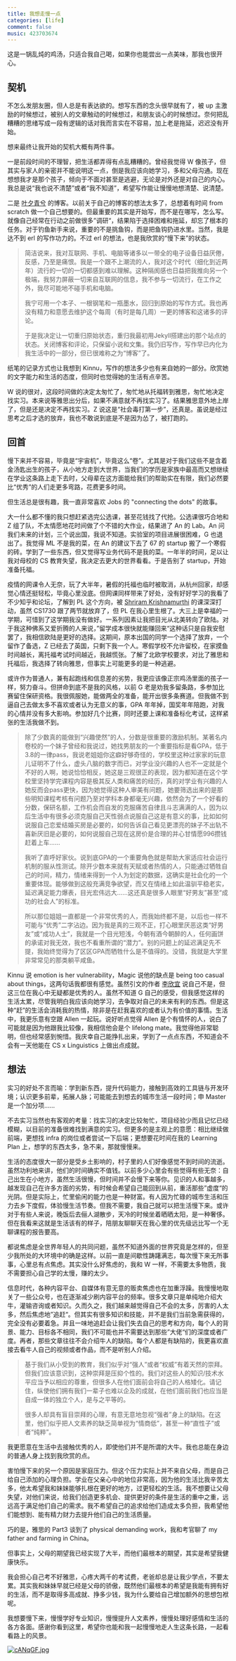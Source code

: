 ```yaml
---
title: 我想走慢一点
categories: [life]
comment: false
music: 423703674
---
```


这是一锅乱炖的鸡汤，只适合我自己喝，如果你也能尝出一点美味，那我也很开心。

## 契机

不怎么发朋友圈，但人总是有表达欲的。想写东西的念头很早就有了，被 up 主激励的时候想过，被别人的文章触动的时候想过，和朋友谈心的时候想过。奈何把乱糟糟的思绪写成一段有逻辑的话对我而言实在不容易，加上老是拖延，迟迟没有开始。

想来最终让我开始的契机大概有两件事。

一是前段时间的不理智，把生活都弄得有点乱糟糟的。曾经我觉得 W 像孩子，但其实与家人的亲密并不能说明这一点，倒是我应该向她学习，多和父母沟通。现在想想我才是那个孩子，倾向于不面对甚至是逃避，无论是对外还是对自己的内心。我总是说“我也说不清楚”或者“我不知道”，希望写作能让慢慢地想清楚、说清楚。

二是 [叶夕青兮](https://erl.im/garden/readme.html) 的博客。以前关于自己的博客的想法太多了，总想着有时间 from scratch 做一个自己想要的。但最重要的其实是开始写，而不是在哪写，怎么写。就像自己经常在行动之前做很多”调研“，结果陷于选择困难和拖延，却忘了根本的任务。对于钓鱼新手来说，重要的不是挑鱼钩，而是把鱼钩扔进水里。当然，我是达不到 erl 的写作功力的。不过 erl 的想法，也是我欣赏的“慢下来”的状态。

> 简洁说来，我对互联网、手机、电脑等诸多以一带全的电子设备日益厌倦，反感，乃至是痛恨。我是一个跟不上潮流的人，我对这个时代（细化到近两年）流行的一切的一切都感到难以理解。这种隔阂感也日益把我推向另一个极端，我努力屏蔽一切来自互联网的信息，我不参与一切流行，在工作之外，我尽可能地不碰手机和电脑。
>
> 我宁可用一个本子、一根钢笔和一瓶墨水，回归到原始的写作方式。我也再没有精力和意愿去维护这个每周（有时是每几周）一更的博客和这诸多的评论。
>
> 于是我决定让一切重归原始状态，重归我最初用Jekyll搭建出的那个站点的状态。关闭博客和评论，只保留小说和文集。我仍旧写作，写作早已内化为我生活中的一部分，但已很难称之为“博客”了。

纸笔的记录方式也让我想到 Kinnu，写作的想法多少也有来自她的一部分。欣赏她的文字能力和生活的态度，但同时也觉得她的生活有点辛苦。

W 说的很对，这段时间做的决定太匆忙了，匆忙地从托福转到雅思，匆忙地决定找实习。本来说等雅思出分后，如果不满意就不再找实习了。结果雅思意外地上岸了，但是还是决定不再找实习。Z 说这是“社会毒打第一步”，还真是。虽说是经过思考之后才选的放弃，我也不敢说到底是不是因为怂了，被打跑的。

## 回首

慢下来并不容易，毕竟是“宇宙机”，毕竟这么“卷”。尤其是对于我们这些不是含着金汤匙出生的孩子，从小地方走到大世界，当我们的学历是家族中最高而又想继续在学业这条路上走下去时，父母辈在这方面能给我们的帮助实在有限，我们必然要比“优秀”的人们走更多弯路，花费更多时间。

但生活总是很有趣，我一直非常喜欢 Jobs 的 "connecting the dots" 的故事。

大一什么都不懂的我只想赶紧选完公选课，甚至花钱找了代抢。公选课很巧合地和 Z 组了队，不太情愿地花时间做了个不错的大作业，结果进了 An 的 Lab。An 问我们未来的计划，三个说出国，我说不知道。实验室的项目进展很困难，G 也退出了。我觉得 ML 不是我的菜，在 An 的建议下去了 67 的 startup 搬了一个寒假的砖。学到了一些东西，但又觉得写业务代码不是我的菜。一年半的时间，足以让我对母校的 CS 教育失望，我决定去更大的世界看看。于是告别了 startup，开始准备托福。

疫情的网课令人无奈，玩了大半年，暑假的托福也临时被取消，从杭州回家，却感觉心情还挺轻松，毕竟心里没底。但网课同样带来了好处，没有好好学习的我看了不少知乎和论坛，了解到 PL 这个方向，被 [Shriram Krishnamurthi](http://cs.brown.edu/~sk/) 的课深深打动，虽然 CS1730 跟了两节就放弃了，但 PL 在我心里生根了。大三上是幸福的一学期，可惜到了这学期我没有做好。一系列因素让我把目光从北美转向了欧陆。对于我这种佛系又爱折腾的人来说，”留学成本很快就能赚回来“这种话只是自我安慰罢了，我相信欧陆是更好的选择。这期间，原本出国的同学一个选择了放弃，一个留作了备选，Z 已经去了英国，只剩下我一个人。寒假学校不允许留校，在家摸鱼时间越长，离托福考试时间越近，我越慌张。了解了北欧学校要求，对比了雅思和托福后，我选择了转向雅思，但事实上可能更多的是一种逃避。

或许作为普通人，兼有起跑线和信息差的劣势，我更应该像正宗鸡汤里面的孩子一样，努力奋斗。但拼命到底不是我的风格，以前 G 老是劝我多留条路，多参加比赛留住保研资格。我很佩服她，能做两全的准备，能开出很多条赛道。但我做不到逼自己去做太多不喜欢或者认为无意义的事，GPA 年年掉，国奖年年陪跑，对我的心情并没有多大影响。参加好几个比赛，同时还要上课和准备标化考试，这样紧张的生活我做不到。

> 除了少数真的能做到“兴趣使然”的人，分数是很重要的激励机制。某著名内卷校的一个妹子曾经和我说过，她找男朋友的一个重要指标是看GPA，低于3.8的一律pass，我说老姐姐你这癖好够奇怪的，学校里这种过家家的玩意儿证明不了什么，虚头八脑的数字而已，对学业没兴趣的人也不一定就是个不好的人啊，她说恰恰相反，她这是三观很正的表现，因为都知道在这个学校里坚持学完课程内容是极其反人类和痛苦的经历，真的对学业有兴趣的人她反而会pass更快，因为她觉得这种人审美有问题，她要筛选出来的是那些明知课程考核有问题乃至对学科本身都毫无兴趣，依然会为了一个好看的分数，保研名额，工作机会而自发的克服痛苦自律且斗志满满的人，因为以后生活中有很多必须克服自己天性弱点说服自己这是有意义的事，比如如何说服自己恋爱结婚买房是必要的，如何告诉自己看见更漂亮的妹子不出轨不喜新厌旧是必要的，如何说服自己现在这房价是合理的并心甘情愿996攒钱赶着上车……
>
> 我听了直呼好家伙。说到底GPA的一个重要角色就是帮助大家适应社会运行机制的服从性测试。除开少数本来就有天赋或者热情的人，只能通过牺牲自己的时间，精力，情绪来得到一个人为划定的数据，这确实是社会化的一个重要体现。能够做到这般充满竞争欲望，而又在情绪上如此温驯平稳老实，延迟满足能力爆表，目光宏伟远大……这还真是很多人眼里“好男友”甚至“成功的社会人”的标准。
>
> 所以那位姐姐一直都是一个非常优秀的人，而我始终都不是，以后也一样不可能与“优秀”二字沾边。因为我是真的三观不正，打心眼里厌恶这类“好男友”或“成功人士”，我就是一个目光短浅，今朝有酒今朝醉的人，任何画饼的承诺对我无效，我也不看重所谓的“潜力”。别的问题上的延迟满足先不提，我始终觉得为了区区GPA而牺牲什么是不值得的。没错，我就是大学里非常常见的那类躺平咸鱼。

Kinnu 说 emotion is her vulnerability，Magic 说他的缺点是 being too casual about things，这两句话我都很有感觉。虽然引文的作者 [李欣宜](http://notebook.xyli.me/) 说自己不是，但这三位在我心中无疑都是优秀的人。虽然不知道 G 自己的感受，但我感觉这样的生活太累，尽管我明白我应该向她学习，去争取对自己的未来有利的东西。但是这种“赶”的生活会消耗我的热情，除非是在赶我喜欢的或者认为有价值的事情。生活中，我更乐意有空跟 Allen 一起玩。说好听点觉得 Allen 是个有情怀的人，说白了可能就是因为他跟我比较像，我相信他会是个 lifelong mate。我觉得他非常聪明，但也经常感到惋惜。我庆幸自己能挣扎出来，学到了一点点东西，不知道会不会有一天他能在 CS x Linguistics 上做出点成就。

## 想法

实习的好处不言而喻：学到新东西，提升代码能力，接触到高效的工具链与开发环境；认识更多前辈，拓展人脉；可能能去到想去的城市生活一段时间；申 Master 是一个加分项……

不去实习当然也有客观的考量：找实习的决定比较匆忙，项目经验少而且记忆已经模糊，以目前的准备很难找到满意的实习。但更多的是主观上的意愿：相比继续做前端，更想找 infra 的岗位或者尝试一下后端；更想要花时间在我的 Learning Plan 上，想学的东西太多，急不来，那就慢慢来。

生活的态度很大一部分是受乡土影响的，村子里的人们好像感觉不到时间的流逝。虽然功利地来讲，他们的时间确实不值钱。以前多少心里会有些觉得有些无奈：自己出生在小地方，虽然生活很慢，但时间并不会慢下来等你。见识的人和事越多，越发现自己在许多方面的劣势，有时候会希望自己能回到从前，重活那些”虚度“的光阴。但是实际上，忙里偷闲的能力也是一种财富。有人因为忙碌的城市生活和压力去乡下度假，体验慢生活节奏。但我不需要，我自己就可以把生活慢下来。或许对于有些人来说，晚饭后去俪人湖散步，天冷的时候坐着晒晒太阳，是一种奢侈。但在我看来这就是生活该有的样子，陪朋友聊聊天在我心里的优先级远比写一个无聊课程的报告要高。

都说焦虑是全世界年轻人的共同问题，虽然不知道外面的世界究竟是怎样的，但至少我所处的大环境中的确是这样。以前一直是间歇性踌躇满志，每次慢下来无所事事，心里总有点焦虑。其实没什么好焦虑的，我和 W 一样，不需要太多物质，我不需要担心自己学的太慢，赚的太少。

信息时代，各种内容平台、自媒体有意无意的贩卖焦虑也在加重浮躁。我慢慢地取关了一些公众号，也在逐渐减少刷内容平台的频率。很多文章只是单纯地介绍大牛，灌输咨询或者知识。久而久之，我们越来越觉得自己不会的太多，厉害的人太多，然后焦虑地”追赶“。但其实有很多知识和技能，并不是我们当前急需获得的，完全没有必要着急。并且一味地追赶会让我们失去自己的思考和方向，每个人的背景、能力、目标各不相同，我们不可能也并不需要达到那些”大佬“们的深度或者广度。再者，那些文章往往不会介绍牛人的缺陷。每个人都是有缺陷的，我更喜欢直接去看牛人自己的视频或者作品，而不是听别人介绍。

> 基于我们从小受到的教育，我们似乎对“强人”或者“权威”有着天然的崇拜。但我们应该意识到，这种崇拜是压抑个性的。我们对这些人的知识/技术水平应当予以相应的尊重，但很多人在他们面前会将自己的人格矮化。请记住，纵使他们拥有我们一辈子也难以企及的成就，在他们面前我们也应当是自成一体的独立个人，是与之平等的。
>
> 很多人却具有盲目崇拜的心理，有意无意地忽视“强者”身上的缺陷。在这里，他们似乎把人文素养的缺乏简单视为“情商低”，甚至一种“直性子”或者“纯粹”。

我更愿意在生活中去接触优秀的人，即使他们并不是所谓的大牛。我也总能在身边的普通人身上找到我欣赏的点。

害怕慢下来的另一个原因是家庭压力。但这个压力实际上并不来自父母，而是自己给自己添加的心理负担。学业在父亲心中的地位非常高，因为他的生活比我辛苦太多，他太希望我和妹妹能够扎根在更好的地方，过更轻松的生活。我不想要让父母失望，对他们来说，给我们创造更多机会、提供更好的条件是生活的重中之重，远远高于满足他们自己的需求。我不希望自己的追求给他们造成太多负担，我希望他们能想到、能有精力财力去提升他们自己的生活质量。

巧的是，雅思的 Part3 谈到了 physical demanding work，我和考官聊了 my father and farming in China。

但事实上，父母的期望我已经实现了大半，而他们最根本的期望，其实是希望我健康快乐。

我会担心自己考不好雅思，心疼大两千的考试费，老爸却总是让我少学点，不要太累。其实我和妹妹早就已经是父母的骄傲，既然他们最根本的希望是我能有拥有好的生活，而不是取得多高成就、挣多少钱，我为什么要给自己增加额外的思想包袱呢。

我想要慢下来，慢慢学好专业知识，慢慢提升人文素养，慢慢处理好感情和生活的各方各面。感谢你看到这里，希望你也能和我一起慢慢地走人生这条长路，一起看看路上的风景。

[![cANqGF.jpg](https://z3.ax1x.com/2021/03/31/cANqGF.jpg)](https://imgtu.com/i/cANqGF)

